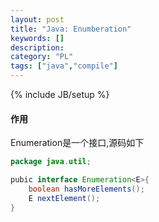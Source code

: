 ```yaml
--- 
layout: post 
title: "Java: Enumberation" 
keywords: [] 
description: 
category: "PL"
tags: ["java","compile"]
--- 
```

{% include JB/setup %}


#### 作用
Enumeration是一个接口,源码如下
```java
package java.util;

pubic interface Enumeration<E>{
	boolean hasMoreElements();
	E nextElement();
}
```
